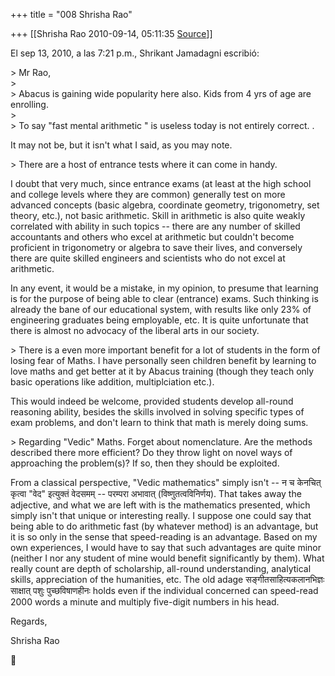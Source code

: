 +++
title = "008 Shrisha Rao"

+++
[[Shrisha Rao	2010-09-14, 05:11:35 [Source](https://groups.google.com/g/bvparishat/c/wx_nHBLgq6o)]]



El sep 13, 2010, a las 7:21 p.m., Shrikant Jamadagni escribió:

\> Mr Rao,  
\>  
\> Abacus is gaining wide popularity here also. Kids from 4 yrs of age are enrolling.  
\>  
\> To say "fast mental arithmetic " is useless today is not entirely correct. .

It may not be, but it isn't what I said, as you may note.

\> There are a host of entrance tests where it can come in handy.

I doubt that very much, since entrance exams (at least at the high school and college levels where they are common) generally test on more advanced concepts (basic algebra, coordinate geometry, trigonometry, set theory, etc.), not basic arithmetic. Skill in arithmetic is also quite weakly correlated with ability in such topics -- there are any number of skilled accountants and others who excel at arithmetic but couldn't become proficient in trigonometry or algebra to save their lives, and conversely there are quite skilled engineers and scientists who do not excel at arithmetic.

In any event, it would be a mistake, in my opinion, to presume that learning is for the purpose of being able to clear (entrance) exams. Such thinking is already the bane of our educational system, with results like only 23% of engineering graduates being employable, etc. It is quite unfortunate that there is almost no advocacy of the liberal arts in our society.

\> There is a even more important benefit for a lot of students in the form of losing fear of Maths. I have personally seen children benefit by learning to love maths and get better at it by Abacus training (though they teach only basic operations like addition, multiplciation etc.).

This would indeed be welcome, provided students develop all-round reasoning ability, besides the skills involved in solving specific types of exam problems, and don't learn to think that math is merely doing sums.

\> Regarding "Vedic" Maths. Forget about nomenclature. Are the methods described there more efficient? Do they throw light on novel ways of approaching the problem(s)? If so, then they should be exploited.

From a classical perspective, "Vedic mathematics" simply isn't -- न च केनचित् कृत्वा "वेद" इत्युक्तं वेदसमम् -- परम्परा अभावात् (विष्णुतत्वविनिर्णय). That takes away the adjective, and what we are left with is the mathematics presented, which simply isn't that unique or interesting really. I suppose one could say that being able to do arithmetic fast (by whatever method) is an advantage, but it is so only in the sense that speed-reading is an advantage. Based on my own experiences, I would have to say that such advantages are quite minor (neither I nor any student of mine would benefit significantly by them). What really count are depth of scholarship, all-round understanding, analytical skills, appreciation of the humanities, etc. The old adage सङ्गीतसाहित्यकलानभिज्ञः साक्षात् पशुः पुच्छविषाणहीनः holds even if the individual concerned can speed-read 2000 words a minute and multiply five-digit numbers in his head.

Regards,

Shrisha Rao



